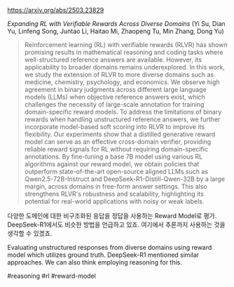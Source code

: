 https://arxiv.org/abs/2503.23829

*Expanding RL with Verifiable Rewards Across Diverse Domains* (Yi Su, Dian Yu, Linfeng Song, Juntao Li, Haitao Mi, Zhaopeng Tu, Min Zhang, Dong Yu)

> Reinforcement learning (RL) with verifiable rewards (RLVR) has shown promising results in mathematical reasoning and coding tasks where well-structured reference answers are available. However, its applicability to broader domains remains underexplored. In this work, we study the extension of RLVR to more diverse domains such as medicine, chemistry, psychology, and economics. We observe high agreement in binary judgments across different large language models (LLMs) when objective reference answers exist, which challenges the necessity of large-scale annotation for training domain-specific reward models. To address the limitations of binary rewards when handling unstructured reference answers, we further incorporate model-based soft scoring into RLVR to improve its flexibility. Our experiments show that a distilled generative reward model can serve as an effective cross-domain verifier, providing reliable reward signals for RL without requiring domain-specific annotations. By fine-tuning a base 7B model using various RL algorithms against our reward model, we obtain policies that outperform state-of-the-art open-source aligned LLMs such as Qwen2.5-72B-Instruct and DeepSeek-R1-Distill-Qwen-32B by a large margin, across domains in free-form answer settings. This also strengthens RLVR's robustness and scalability, highlighting its potential for real-world applications with noisy or weak labels.

다양한 도메인에 대한 비구조화된 응답을 정답을 사용하는 Reward Model로 평가. DeepSeek-R1에서도 비슷한 방법을 언급하고 있죠. 여기에서 추론까지 사용하는 것을 생각할 수 있겠죠.

<english>
Evaluating unstructured responses from diverse domains using reward model which utilizes ground truth. DeepSeek-R1 mentioned similar approaches. We can also think employing reasoning for this.
</english>

#reasoning #rl #reward-model 